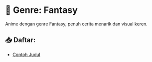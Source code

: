# 🌸 Genre: Fantasy

Anime dengan genre Fantasy, penuh cerita menarik dan visual keren.

## 📥 Daftar:
- [Contoh Judul](link-download)
